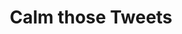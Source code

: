 ---
layout: page_project
id: tweets
status: progress
title: Calm those Tweets
tagline: Design for Angry Twitter Tweets
contributors: 
 - mallikaa
 - sarthakm
trellourl: https://trello.com/b/osxmly3L/calm-those-tweets-project
facebookurl:
twitterurl:
behanceurl:
permalink: /news/tweets
image: tweets.jpg
---
